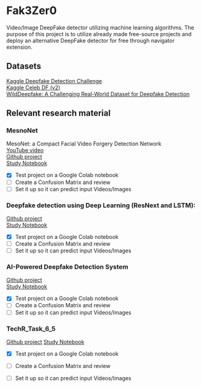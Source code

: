 # Fak3Zer0
Video/Image DeepFake detector utilizing machine learning algorithms. The purpose of this project is to utilize already made free-source projects and deploy an alternative DeepFake detector for free through navigator extension.

## Datasets
[Kaggle Deepfake Detection Challenge](https://www.kaggle.com/competitions/deepfake-detection-challenge/data) <br>
[Kaggle Celeb DF (v2)](https://www.kaggle.com/datasets/reubensuju/celeb-df-v2) <br>
[WildDeepfake: A Challenging Real-World Dataset for Deepfake Detection](https://github.com/OpenTAI/wild-deepfake) <br>

## Relevant research material
### MesnoNet
MesoNet: a Compact Facial Video Forgery Detection Network <br>
[YouTube video](https://www.youtube.com/watch?app=desktop&v=kYeLBZMTLjk&t=13s) <br>
[Github project](https://github.com/kiteco/python-youtube-code/tree/master/Deepfake-detection) <br>
[Study Notebook](https://colab.research.google.com/drive/1PARj0D7UTOufufxY-dL3EPpxM--ZR4QE?usp=sharing) <br>

- [x] Test project on a Google Colab notebook
- [ ] Create a Confusion Matrix and review
- [ ] Set it up so it can predict input Videos/Images

### Deepfake detection using Deep Learning (ResNext and LSTM):
[Github project](https://github.com/Divith123/DeepSecure-AI/tree/main?tab=readme-ov-file) <br>
[Study Notebook](https://colab.research.google.com/drive/1Hfoeuyri01eyFjJ0bJ4rkLoTft3v7V0t#scrollTo=GwbgBbL6YiLT) <br>

- [x] Test project on a Google Colab notebook
- [ ] Create a Confusion Matrix and review
- [ ] Set it up so it can predict input Videos/Images

### AI-Powered Deepfake Detection System
[Github project](https://github.com/shubh-2601s/Ai-powered-deepfake-detection-system) <br>
[Study Notebook](https://github.com/shubh-2601s/Ai-powered-deepfake-detection-system) <br>

- [x] Test project on a Google Colab notebook
- [ ] Create a Confusion Matrix and review
- [ ] Set it up so it can predict input Videos/Images

### TechR_Task_6_5
[Github project](https://github.com/Sourabh626/Deepfake_Detection/tree/main)
[Study Notebook](https://colab.research.google.com/drive/1Ja4taQhaMr8qKutM9IEaAZTsZpYCpHYV?usp=sharing)
- [x] Test project on a Google Colab notebook
- [ ] Create a Confusion Matrix and review
- [ ] Set it up so it can predict input Videos/Images

